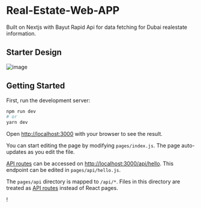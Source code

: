 # Real-Estate-Web-APP
  Built on Nextjs with Bayut Rapid Api for data fetching for Dubai realestate information.
  
  ## Starter Design
  
  ![image](https://user-images.githubusercontent.com/102557215/187421160-230adf60-0dd0-4d2c-8a21-db9d35c5b6e9.png)




## Getting Started

First, run the development server:

```bash
npm run dev
# or
yarn dev
```

Open [http://localhost:3000](http://localhost:3000) with your browser to see the result.

You can start editing the page by modifying `pages/index.js`. The page auto-updates as you edit the file.

[API routes](https://nextjs.org/docs/api-routes/introduction) can be accessed on [http://localhost:3000/api/hello](http://localhost:3000/api/hello). This endpoint can be edited in `pages/api/hello.js`.

The `pages/api` directory is mapped to `/api/*`. Files in this directory are treated as [API routes](https://nextjs.org/docs/api-routes/introduction) instead of React pages.

!



